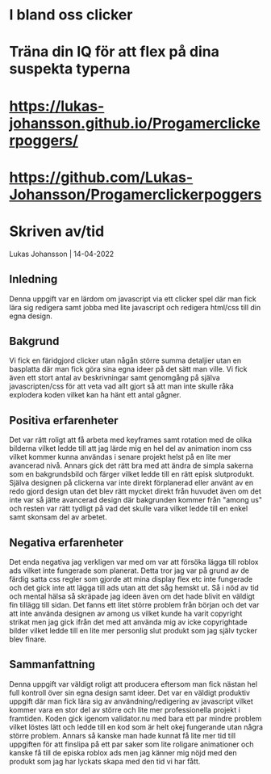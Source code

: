 # I bland oss clicker
# Träna din IQ för att flex på dina suspekta typerna
# https://lukas-johansson.github.io/Progamerclickerpoggers/
# https://github.com/Lukas-Johansson/Progamerclickerpoggers


# Skriven av/tid
Lukas Johansson | 14-04-2022

## Inledning
Denna uppgift var en lärdom om javascript via ett clicker spel där man fick lära sig redigera samt jobba med lite javascript och redigera html/css till din egna design.
 
## Bakgrund
Vi fick en färidgjord clicker utan någån större summa detaljier utan en basplatta där man fick göra sina egna ideer på det sätt man ville. Vi fick även ett stort antal av beskrivningar samt genomgång på själva javascripten/css för att veta vad allt gjort så att man inte skulle råka explodera koden vilket kan ha hänt ett antal gågner.

## Positiva erfarenheter
Det var rätt roligt att få arbeta med keyframes samt rotation med de olika bilderna vilket ledde till att jag lärde mig en hel del av animation inom css vilket kommer kunna användas i senare projekt helst på en lite mer avancerad nivå. Annars gick det rätt bra med att ändra de simpla sakerna som en bakgrundsbild och färger vilket ledde till en rätt episk slutprodukt. Själva designen på clickerna var inte direkt förplanerad eller använt av en redo gjord design utan det blev rätt mycket direkt från huvudet även om det inte var så jätte avancerad design där bakgrunden kommer från "among us" och resten var rätt tydligt på vad det skulle vara vilket ledde till en enkel samt skonsam del av arbetet.

## Negativa erfarenheter
Det enda negativa jag verkligen var med om var att försöka lägga till roblox ads vilket inte fungerade som planerat. Detta tror jag var på grund av de färdig satta css regler som gjorde att mina display flex etc inte fungerade och det gick inte att lägga till ads utan att det såg hemskt ut. Så i nöd av tid och mental hälsa så skräpade jag ideen även om det hade blivit en väldigt fin tillägg till sidan. Det fanns ett litet större problem från början och det var att inte använda designen av among us vilket kunde ha varit copyright strikat men jag gick ifrån det med att använda mig av icke copyrightade bilder vilket ledde till en lite mer personlig slut produkt som jag själv tycker blev finare.

## Sammanfattning
Denna uppgift var väldigt roligt att producera eftersom man fick nästan hel full kontroll över sin egna design samt ideer. Det var en väldigt produktiv uppgift där man fick lära sig av användning/redigering av javascript vilket kommer vara en stor del av större och lite mer professionella projekt i framtiden. Koden gick igenom validator.nu med bara ett par mindre problem vilket löstes lätt och ledde till en kod som är helt okej fungerande utan några större problem. Annars så kanske man hade kunnat få lite mer tid till uppgiften för att finslipa på ett par saker som lite roligare animationer och kanske få till de episka roblox ads men jag känner mig nöjd med den produkt som jag har lyckats skapa med den tid vi har fått.
 


